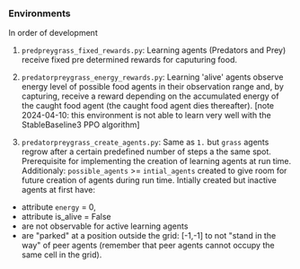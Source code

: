 ### Environments
In order of development
1. `predpreygrass_fixed_rewards.py`:
Learning agents (Predators and Prey) receive fixed pre determined rewards for caputuring food.

2. `predatorpreygrass_energy_rewards.py`:
Learning 'alive' agents observe energy level of possible food agents in their observation range and, by capturing, receive a reward depending on the accumulated energy of the caught food agent (the caught food agent dies thereafter). [note 2024-04-10: this environment is not able to learn very well with the StableBaseline3 PPO algorithm]

3. `predatorpreygrass_create_agents.py`: Same as `1.` but `grass` agents regrow after a certain predefined number of steps a the same spot. Prerequisite for implementing the creation of learning agents at run time. Additionaly: `possible_agents` >= `intial_agents` created to give room for future creation of agents during run time. Intially created but inactive agents at first have:
- attribute `energy` = 0,
- attribute is_alive = False
- are not observable for active learning agents
- are "parked" at a position outside the grid: [-1,-1] to not "stand in the way" of peer agents (remember that peer agents cannot occupy the same cell in the grid). 

